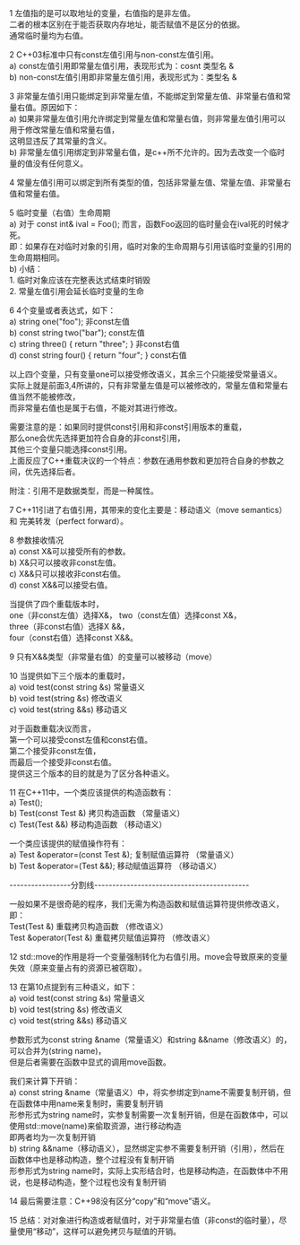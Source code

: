 1 左值指的是可以取地址的变量，右值指的是非左值。       
  二者的根本区别在于能否获取内存地址，能否赋值不是区分的依据。        
  通常临时量均为右值。

2 C++03标准中只有const左值引用与non-const左值引用。       
  a) const左值引用即常量左值引用，表现形式为：cosnt 类型名 &        
  b) non-const左值引用即非常量左值引用，表现形式为：类型名 & 
  
3 非常量左值引用只能绑定到非常量左值，不能绑定到常量左值、非常量右值和常量右值。原因如下：    
  a) 如果非常量左值引用允许绑定到常量左值和常量右值，则非常量左值引用可以用于修改常量左值和常量右值，       
     这明显违反了其常量的含义。   
  b) 非常量左值引用绑定到非常量右值，是c++所不允许的。因为去改变一个临时量的值没有任何意义。
  
4 常量左值引用可以绑定到所有类型的值，包括非常量左值、常量左值、非常量右值和常量右值。

5 临时变量（右值）生命周期        
  a) 对于 const int& ival = Foo(); 而言，函数Foo返回的临时量会在ival死的时候才死。       
     即：如果存在对临时对象的引用，临时对象的生命周期与引用该临时变量的引用的生命周期相同。       
  b) 小结：            
     1. 临时对象应该在完整表达式结束时销毁               
     2. 常量左值引用会延长临时变量的生命                    
     
6 4个变量或者表达式，如下：                
  a)	string one("foo"); 非const左值                   
  b)	const string two("bar"); const左值                   
  c)	string three() { return "three"; } 非const右值                
  d)	const string four() { return "four"; } const右值                    
  
  以上四个变量，只有变量one可以接受修改语义，其余三个只能接受常量语义。                      
  实际上就是前面3,4所讲的，只有非常量左值是可以被修改的，常量左值和常量右值当然不能被修改，                
  而非常量右值也是属于右值，不能对其进行修改。                
  
  需要注意的是：如果同时提供const引用和非const引用版本的重载，                
  那么one会优先选择更加符合自身的非const引用，                
  其他三个变量只能选择const引用。              
  上面反应了C++重载决议的一个特点：参数在通用参数和更加符合自身的参数之间，优先选择后者。            
  
  附注：引用不是数据类型，而是一种属性。           
  
7 C++11引进了右值引用，其带来的变化主要是：移动语义（move semantics）和 完美转发（perfect forward）。

8 参数接收情况                             
  a)  const X&可以接受所有的参数。                          
  b)	X&只可以接收非const左值。                             
  c)	X&&只可以接收非const右值。               
  d)	const X&&可以接受右值。                             
  
  当提供了四个重载版本时，             
  one（非const左值）选择X&，
  two（const左值）选择const X&，       
  three（非const右值）选择X &&，       
  four（const右值）选择const X&&。       

9 只有X&&类型（非常量右值）的变量可以被移动（move）

10 当提供如下三个版本的重载时，                   
   a)	void test(const string &s) 常量语义                             
   b)	void test(string &s)       修改语义                             
   c)	void test(string &&s)      移动语义                              
  
   对于函数重载决议而言，                                       
   第一个可以接受const左值和const右值。              
   第二个接受非const左值，              
   而最后一个接受非const右值。              
   提供这三个版本的目的就是为了区分各种语义。            
  
11 在C++11中，一个类应该提供的构造函数有：             
   a)	Test();                  
   b)	Test(const Test &) 拷贝构造函数 （常量语义）              
   c)	Test(Test &&)      移动构造函数 （移动语义）              
  
   一个类应该提供的赋值操作符有：                   
   a) Test &operator=(const Test &); 复制赋值运算符 （常量语义）             
   b) Test &operator=(Test &&);      移动赋值运算符 （移动语义）                   
   
   -----------------分割线-------------------------------------------               
   
   一般如果不是很奇葩的程序，我们无需为构造函数和赋值运算符提供修改语义，即：              
   Test(Test &)           重载拷贝构造函数     （修改语义）            
   Test &operator(Test &) 重载拷贝赋值运算符   （修改语义）                 

12 std::move的作用是将一个变量强制转化为右值引用。move会导致原来的变量失效（原来变量占有的资源已被窃取）。             

13 在第10点提到有三种语义，如下：             
   a)	void test(const string &s) 常量语义          
   b)	void test(string &s)       修改语义           
   c)	void test(string &&s)      移动语义            

   参数形式为const string &name（常量语义）和string &&name（修改语义）的，可以合并为(string name)，              
   但是后者需要在函数中显式的调用move函数。                
   
   我们来计算下开销：                
   a) const string &name（常量语义）中，将实参绑定到name不需要复制开销，但在函数体中用name来复制时，需要复制开销    
      形参形式为string name时，实参复制需要一次复制开销，但是在函数体中，可以使用std::move(name)来偷取资源，进行移动构造   
      即两者均为一次复制开销   
   b) string &&name（移动语义），显然绑定实参不需要复制开销（引用），然后在函数体中也是移动构造，整个过程没有复制开销   
      形参形式为string name时，实际上实形结合时，也是移动构造，在函数体中不用说，也是移动构造，整个过程也没有复制开销   
      
  14 最后需要注意：C++98没有区分“copy”和“move”语义。    
  
  15 总结：对对象进行构造或者赋值时，对于非常量右值（非const的临时量），尽量使用“移动”，这样可以避免拷贝与赋值的开销。     

  
  
